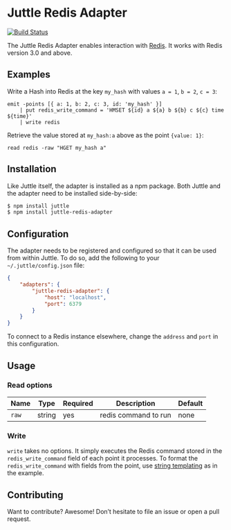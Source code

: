 # Juttle Redis Adapter

[![Build Status](https://travis-ci.org/juttle/juttle-redis-adapter.svg)](https://travis-ci.org/juttle/redis-adapter)

The Juttle Redis Adapter enables interaction with [Redis](http://redis.io/). It works with Redis version 3.0 and above.

## Examples

Write a Hash into Redis at the key `my_hash` with values `a = 1`, `b = 2`, `c = 3`:
```juttle
emit -points [{ a: 1, b: 2, c: 3, id: 'my_hash' }]
    | put redis_write_command = 'HMSET ${id} a ${a} b ${b} c ${c} time ${time}'
    | write redis
```

Retrieve the value stored at `my_hash:a` above as the point `{value: 1}`:

```juttle
read redis -raw "HGET my_hash a"
```

## Installation

Like Juttle itself, the adapter is installed as a npm package. Both Juttle and
the adapter need to be installed side-by-side:

```bash
$ npm install juttle
$ npm install juttle-redis-adapter
```

## Configuration

The adapter needs to be registered and configured so that it can be used from
within Juttle. To do so, add the following to your `~/.juttle/config.json` file:

```json
{
    "adapters": {
        "juttle-redis-adapter": {
            "host": "localhost",
            "port": 6379
        }
    }
}
```

To connect to a Redis instance elsewhere, change the `address`
and `port` in this configuration.

## Usage

### Read options


Name | Type | Required | Description | Default
-----|------|----------|-------------|---------
`raw` | string | yes | redis command to run | none

### Write

`write` takes no options. It simply executes the Redis command stored in the `redis_write_command` field of each point it processes. To format the `redis_write_command` with fields from the point, use [string templating](https://github.com/juttle/juttle/blob/master/docs/concepts/programming_constructs.md#string-templating) as in the example.

## Contributing

Want to contribute? Awesome! Don’t hesitate to file an issue or open a pull
request.
